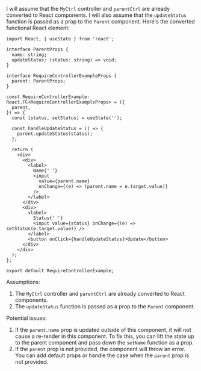 I will assume that the `MyCtrl` controller and `parentCtrl` are already converted to React components. I will also assume that the `updateStatus` function is passed as a prop to the `Parent` component. Here's the converted functional React element:

```tsx
import React, { useState } from 'react';

interface ParentProps {
  name: string;
  updateStatus: (status: string) => void;
}

interface RequireControllerExampleProps {
  parent: ParentProps;
}

const RequireControllerExample: React.FC<RequireControllerExampleProps> = ({
  parent,
}) => {
  const [status, setStatus] = useState('');

  const handleUpdateStatus = () => {
    parent.updateStatus(status);
  };

  return (
    <div>
      <div>
        <label>
          Name{' '}
          <input
            value={parent.name}
            onChange={(e) => (parent.name = e.target.value)}
          />
        </label>
      </div>
      <div>
        <label>
          Status{' '}
          <input value={status} onChange={(e) => setStatus(e.target.value)} />
        </label>
        <button onClick={handleUpdateStatus}>Update</button>
      </div>
    </div>
  );
};

export default RequireControllerExample;
```

Assumptions:

1. The `MyCtrl` controller and `parentCtrl` are already converted to React components.
2. The `updateStatus` function is passed as a prop to the `Parent` component.

Potential issues:

1. If the `parent.name` prop is updated outside of this component, it will not cause a re-render in this component. To fix this, you can lift the state up to the parent component and pass down the `setName` function as a prop.
2. If the `parent` prop is not provided, the component will throw an error. You can add default props or handle the case when the `parent` prop is not provided.
